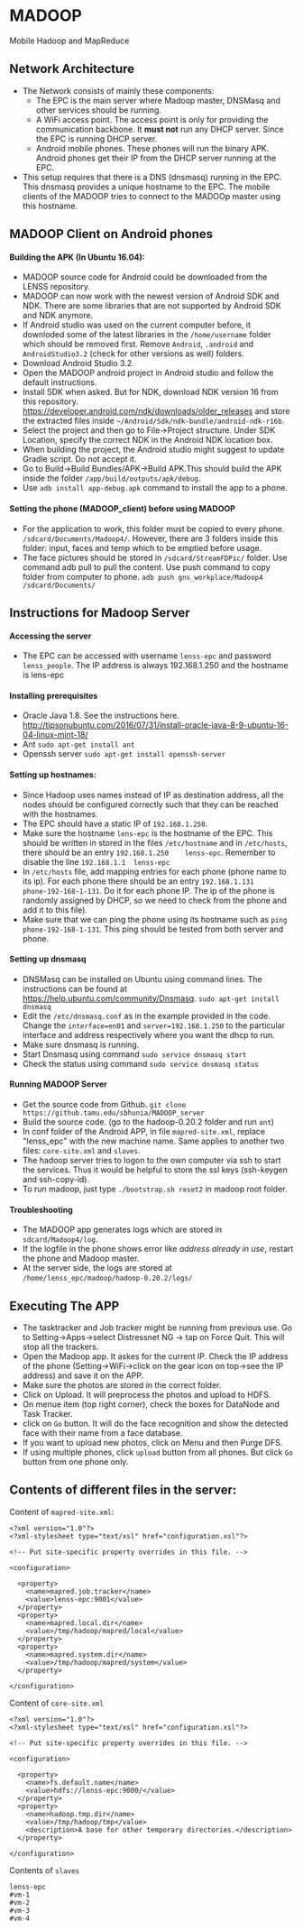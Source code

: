# MADOOP
Mobile Hadoop and MapReduce


## Network Architecture

- The Network consists of mainly these components:
  - The EPC is the main server where Madoop master, DNSMasq and other services should be running.
  - A WiFi access point. The access point is only for providing the communication backbone. It __must not__ run any DHCP server. Since the EPC is running DHCP server.
  - Android mobile phones. These phones will run the binary APK. Android phones get their IP from the DHCP server running at the EPC.
- This setup requires that there is a DNS (dnsmasq) running in the EPC. This dnsmasq provides a unique hostname to the EPC. The mobile clients of the MADOOP tries to connect to the MADOOp master using this hostname.  

## MADOOP Client on Android phones
#### Building the APK (In Ubuntu 16.04):
- MADOOP source code for Android could be downloaded from the LENSS repository.
- MADOOP can now work with the newest version of Android SDK and NDK. There are some libraries that are not supported by Android SDK and NDK anymore.
- If Android studio was used on the current computer before, it downloded some of the latest libraries in the `/home/username` folder which should be removed first. Remove `Android`, `.android` and `AndroidStudio3.2` (check for other versions as well) folders.
- Download Android Studio 3.2.
- Open the MADOOP android project in Android studio and follow the default instructions.
- Install SDK when asked. But for NDK, download NDK version 16 from this repository. https://developer.android.com/ndk/downloads/older_releases and store the extracted files inside  `~/Android/Sdk/ndk-bundle/android-ndk-r16b`.
- Select the project and then go to File->Project structure. Under SDK Location, specify the correct NDK in the Android NDK location box.
- When building the project, the Android studio might suggest to update Gradle script. Do not accept it.
- Go to Build->Build Bundles/APK->Build APK.This should build the APK inside the folder `/app/build/outputs/apk/debug`.
- Use `adb install app-debug.apk` command to install the app to a phone.  

#### Setting the phone (MADOOP_client) before using MADOOP
- For the application to work, this folder must be copied to every phone. `/sdcard/Documents/Madoop4/`. However, there are 3 folders inside this folder: input, faces and temp which to be emptied before usage.
- The face pictures should be stored in `/sdcard/StreamFDPic/` folder. Use command adb pull to pull the content. Use push command to copy folder from computer to phone.  `adb push gns_workplace/Madoop4 /sdcard/Documents/`

## Instructions for Madoop Server

#### Accessing the server
- The EPC can be accessed with username `lenss-epc` and password `lenss_people`. The IP address is always 192.168.1.250 and the hostname is lens-epc

#### Installing prerequisites
- Oracle Java 1.8. See the instructions here. http://tipsonubuntu.com/2016/07/31/install-oracle-java-8-9-ubuntu-16-04-linux-mint-18/
- Ant `sudo apt-get install ant`
- Openssh server `sudo apt-get install openssh-server`


#### Setting up hostnames:
- Since Hadoop uses names instead of IP as destination address, all the nodes should be configured correctly such that they can be reached with the hostnames.
- The EPC should have a static IP of `192.168.1.250`.
- Make sure the hostname `lens-epc` is the hostname of the EPC. This should be written in stored in the files `/etc/hostname` and in  `/etc/hosts`, there should be an entry `192.168.1.250    lenss-epc`. Remember to disable the line `192.168.1.1  lenss-epc`
- In `/etc/hosts` file, add mapping entries for each phone (phone name to its ip). For each phone there should be an entry `192.168.1.131    phone-192-168-1-131`. Do it for each phone IP. The ip of the phone is randomly assigned by DHCP, so we need to check from the phone and add it to this file).
- Make sure that we can ping the phone using its hostname such as `ping phone-192-168-1-131`. This ping should be tested from both server and phone.


#### Setting up dnsmasq
- DNSMasq can be installed on Ubuntu using command lines. The instructions can be found at https://help.ubuntu.com/community/Dnsmasq. `sudo apt-get install dnsmasq`
- Edit the `/etc/dnsmasq.conf` as in the example provided in the code. Change the `interface=en01` and `server=192.168.1.250` to the particular interface and address respectively where you want the dhcp to run.
- Make sure dnsmasq is running.
- Start Dnsmasq using command `sudo service dnsmasq start`
- Check the status using command `sudo service dnsmasq status`




#### Running MADOOP Server
- Get the source code from Github. `git clone https://github.tamu.edu/sbhunia/MADOOP_server`
- Build the source code. (go to the hadoop-0.20.2 folder and run `ant`)
- In conf folder of the Android APP, in file `mapred-site.xml`, replace "lenss_epc" with the new machine name. Same applies to another two files: `core-site.xml` and `slaves`.
- The hadoop server tries to logon to the own computer via ssh to start the services. Thus it would be helpful to store the ssl keys (ssh-keygen and ssh-copy-id).
- To run madoop, just type ``./bootstrap.sh reset2`` in madoop root folder.



#### Troubleshooting
- The MADOOP app generates logs which are stored in `sdcard/Madoop4/log`.
- If the logfile in the phone shows error like *address already in use*, restart the phone and Madoop master.
- At the server side, the logs are stored at ``/home/lenss_epc/madoop/hadoop-0.20.2/logs/``




## Executing The APP
- The tasktracker and Job tracker might be running from previous use. Go to Setting->Apps->select Distressnet NG -> tap on Force Quit. This will stop all the trackers.
- Open the Madoop app. It askes for the current IP. Check the IP address of the phone (Setting->WiFi->click on the gear icon on top->see the IP address) and save it on the APP.
- Make sure the photos are stored in the correct folder.
- Click on Upload. It will preprocess the photos and upload to HDFS.
- On menue item (top right corner), check the boxes for DataNode and Task Tracker.
- click on `Go` button. It will do the face recognition and show the detected face with their name from a face database.  
- If you want to upload new photos, click on Menu and then Purge DFS.
- If using multiple phones, click `upload` button from all phones. But click `Go` button from one phone only.


## Contents of different files in the server:

Content of `mapred-site.xml`:
```
<?xml version="1.0"?>
<?xml-stylesheet type="text/xsl" href="configuration.xsl"?>

<!-- Put site-specific property overrides in this file. -->

<configuration>

  <property>
    <name>mapred.job.tracker</name>
    <value>lenss-epc:9001</value>
  </property>
  <property>
    <name>mapred.local.dir</name>
    <value>/tmp/hadoop/mapred/local</value>
  </property>
  <property>
    <name>mapred.system.dir</name>
    <value>/tmp/hadoop/mapred/system</value>
  </property>

</configuration>
```
Content of `core-site.xml`

```
<?xml version="1.0"?>
<?xml-stylesheet type="text/xsl" href="configuration.xsl"?>

<!-- Put site-specific property overrides in this file. -->

<configuration>

  <property>
    <name>fs.default.name</name>
    <value>hdfs://lenss-epc:9000/</value>
  </property>
  <property>
    <name>hadoop.tmp.dir</name>
    <value>/tmp/hadoop/tmp</value>
    <description>A base for other temporary directories.</description>
  </property>

</configuration>
```
Contents of `slaves`

```
lenss-epc
#vm-1
#vm-2
#vm-3
#vm-4
```

